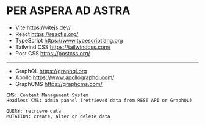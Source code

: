 # PER ASPERA AD ASTRA

- Vite https://vitejs.dev/
- React https://reactjs.org/
- TypeScript https://www.typescriptlang.org
- Tailwind CSS https://tailwindcss.com/
- Post CSS https://postcss.org/
---
- GraphQL https://graphql.org
- Apollo https://www.apollographql.com/
- GraphCMS https://graphcms.com/

```
CMS: Content Management System
Headless CMS: admin pannel (retrieved data from REST API or GraphQL)
```
```
QUERY: retrieve data
MUTATION: create, alter or delete data
```